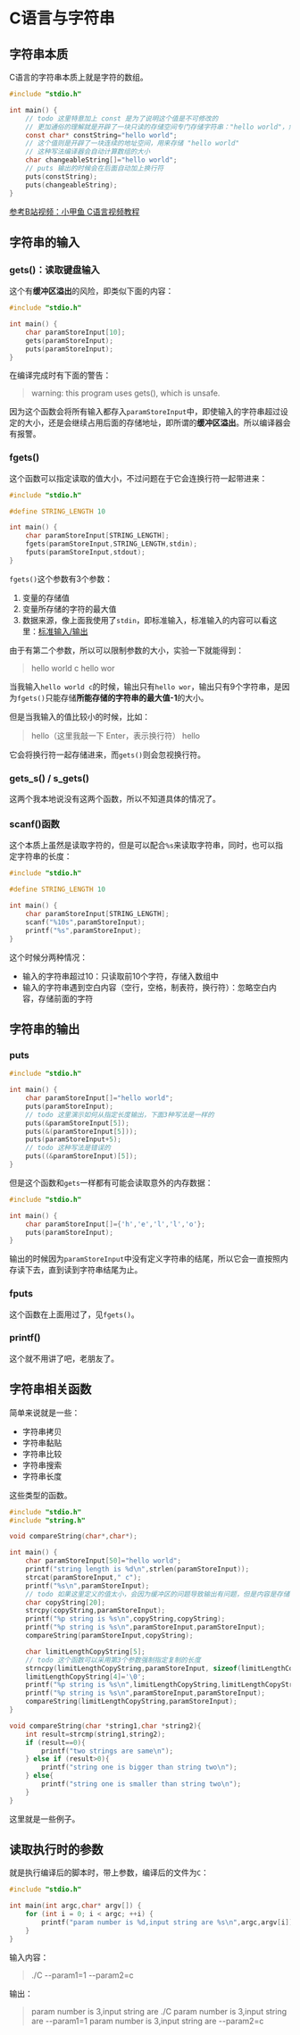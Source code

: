 # C语言与字符串

## 字符串本质

C语言的字符串本质上就是字符的数组。

```c
#include "stdio.h"

int main() {
    // todo 这里特意加上 const 是为了说明这个值是不可修改的
    // 更加通俗的理解就是开辟了一块只读的存储空间专门存储字符串："hello world"，然后将首地址赋值给 constString 这个指针
    const char* constString="hello world";
    // 这个值则是开辟了一块连续的地址空间，用来存储 "hello world"
  	// 这种写法编译器会自动计算数组的大小
    char changeableString[]="hello world";
    // puts 输出的时候会在后面自动加上换行符
    puts(constString);
    puts(changeableString);
}
```

[参考B站视频：小甲鱼 C语言视频教程](https://www.bilibili.com/video/BV1Ps411U7tS?p=47)

## 字符串的输入

### gets()：读取键盘输入

这个有**缓冲区溢出**的风险，即类似下面的内容：

```c
#include "stdio.h"

int main() {
    char paramStoreInput[10];
    gets(paramStoreInput);
    puts(paramStoreInput);
}
```

在编译完成时有下面的警告：

> warning: this program uses gets(), which is unsafe.

因为这个函数会将所有输入都存入`paramStoreInput`中，即使输入的字符串超过设定的大小，还是会继续占用后面的存储地址，即所谓的**缓冲区溢出**。所以编译器会有报警。

### fgets()

这个函数可以指定读取的值大小，不过问题在于它会连换行符一起带进来：

```c
#include "stdio.h"

#define STRING_LENGTH 10

int main() {
    char paramStoreInput[STRING_LENGTH];
    fgets(paramStoreInput,STRING_LENGTH,stdin);
    fputs(paramStoreInput,stdout);
}
```

`fgets()`这个参数有3个参数：

1. 变量的存储值
2. 变量所存储的字符的最大值
3. 数据来源，像上面我使用了`stdin`，即标准输入，标准输入的内容可以看这里：[标准输入/输出](https://blog.csdn.net/YQXLLWY/article/details/115149687)

由于有第二个参数，所以可以限制参数的大小，实验一下就能得到：

> hello world c
> hello wor

当我输入`hello world c`的时候，输出只有`hello wor`，输出只有9个字符串，是因为`fgets()`只能存储**所能存储的字符串的最大值-1**的大小。

但是当我输入的值比较小的时候，比如：

> hello（这里我敲一下 Enter，表示换行符）
> hello
>
> 

它会将换行符一起存储进来，而`gets()`则会忽视换行符。

### gets_s() / s_gets()

这两个我本地说没有这两个函数，所以不知道具体的情况了。

### scanf()函数

这个本质上虽然是读取字符的，但是可以配合`%s`来读取字符串，同时，也可以指定字符串的长度：

```c
#include "stdio.h"

#define STRING_LENGTH 10

int main() {
    char paramStoreInput[STRING_LENGTH];
    scanf("%10s",paramStoreInput);
    printf("%s",paramStoreInput);
}
```

这个时候分两种情况：

- 输入的字符串超过10：只读取前10个字符，存储入数组中
- 输入的字符串遇到空白内容（空行，空格，制表符，换行符）：忽略空白内容，存储前面的字符

## 字符串的输出

### puts

```c
#include "stdio.h"

int main() {
    char paramStoreInput[]="hello world";
    puts(paramStoreInput);
    // todo 这里演示如何从指定长度输出，下面3种写法是一样的
    puts(&paramStoreInput[5]);
    puts(&(paramStoreInput[5]));
    puts(paramStoreInput+5);
    // todo 这种写法是错误的
    puts((&paramStoreInput)[5]);
}
```

但是这个函数和`gets`一样都有可能会读取意外的内存数据：

```c
#include "stdio.h"

int main() {
    char paramStoreInput[]={'h','e','l','l','o'};
    puts(paramStoreInput);
}
```

输出的时候因为`paramStoreInput`中没有定义字符串的结尾，所以它会一直按照内存读下去，直到读到字符串结尾为止。

### fputs

这个函数在上面用过了，见`fgets()`。

### printf()

这个就不用讲了吧，老朋友了。

## 字符串相关函数

简单来说就是一些：

- 字符串拷贝
- 字符串黏贴
- 字符串比较
- 字符串搜索
- 字符串长度

这些类型的函数。

```c
#include "stdio.h"
#include "string.h"

void compareString(char*,char*);

int main() {
    char paramStoreInput[50]="hello world";
    printf("string length is %d\n",strlen(paramStoreInput));
    strcat(paramStoreInput," c");
    printf("%s\n",paramStoreInput);
    // todo 如果这里定义的值太小，会因为缓冲区的问题导致输出有问题，但是内容是存储下来的
    char copyString[20];
    strcpy(copyString,paramStoreInput);
    printf("%p string is %s\n",copyString,copyString);
    printf("%p string is %s\n",paramStoreInput,paramStoreInput);
    compareString(paramStoreInput,copyString);

    char limitLengthCopyString[5];
    // todo 这个函数可以采用第3个参数强制指定复制的长度
    strncpy(limitLengthCopyString,paramStoreInput, sizeof(limitLengthCopyString)-1);
    limitLengthCopyString[4]='\0';
    printf("%p string is %s\n",limitLengthCopyString,limitLengthCopyString);
    printf("%p string is %s\n",paramStoreInput,paramStoreInput);
    compareString(limitLengthCopyString,paramStoreInput);
}

void compareString(char *string1,char *string2){
    int result=strcmp(string1,string2);
    if (result==0){
        printf("two strings are same\n");
    } else if (result>0){
        printf("string one is bigger than string two\n");
    } else{
        printf("string one is smaller than string two\n");
    }
}
```

这里就是一些例子。

## 读取执行时的参数

就是执行编译后的脚本时，带上参数，编译后的文件为`C`：

```c
#include "stdio.h"

int main(int argc,char* argv[]) {
    for (int i = 0; i < argc; ++i) {
        printf("param number is %d,input string are %s\n",argc,argv[i]);
    }
}
```

输入内容：

> ./C --param1=1 --param2=c

输出：

> param number is 3,input string are ./C
> param number is 3,input string are --param1=1
> param number is 3,input string are --param2=c

